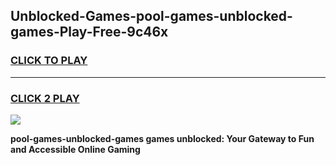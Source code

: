 
## Unblocked-Games-pool-games-unblocked-games-Play-Free-9c46x
<h3>
<a href="https://premium76.site?title=pool-games-unblocked-games&ref=15A">CLICK TO PLAY</a></h3>
<hr>

<h3>
<a href="https://premium76.site?title=pool-games-unblocked-games&ref=15A">CLICK 2 PLAY</a>
  
</h3>

<a href="https://premium76.site?title=pool-games-unblocked-games&ref=15A"><img src="https://clearcache.store/games.png"></a>


**pool-games-unblocked-games games unblocked: Your Gateway to Fun and Accessible Online Gaming**
